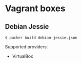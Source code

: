 # Vagrant boxes

## Debian Jessie

`$ packer build debian-jessie.json`

Supported providers:

 - VirtualBox
